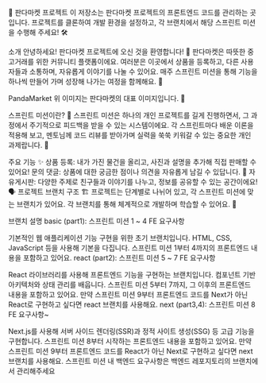 🐼 판다마켓 프로젝트
이 저장소는 판다마켓 프로젝트의 프론트엔드 코드를 관리하는 곳입니다. 프로젝트를 클론하여 개발 환경을 설정하고, 각 브랜치에서 해당 스프린트 미션을 수행해 주세요! 🛠️

소개
안녕하세요! 판다마켓 프로젝트에 오신 것을 환영합니다! 🥳
판다마켓은 따뜻한 중고거래를 위한 커뮤니티 플랫폼이에요. 여러분은 이곳에서 상품을 등록하고, 다른 사용자들과 소통하며, 자유롭게 이야기를 나눌 수 있어요. 매주 스프린트 미션을 통해 기능을 하나씩 만들어 가며 성장해 나가는 여정을 함께해요. 🚀

PandaMarket
위 이미지는 판다마켓의 대표 이미지입니다. 📸

스프린트 미션이란? 🤔
스프린트 미션은 하나의 개인 프로젝트를 길게 진행하면서, 그 과정에서 주기적으로 피드백을 받을 수 있는 시스템이에요. 각 스프린트마다 배운 이론을 적용해 보고, 멘토님께 코드 리뷰를 받아가며 실력을 쑥쑥 키워갈 수 있는 중요한 개인 과제랍니다. 💪

주요 기능 ✨
상품 등록: 내가 가진 물건을 올리고, 사진과 설명을 추가해 직접 판매할 수 있어요!
문의 댓글: 상품에 대한 궁금한 점이나 의견을 자유롭게 남길 수 있답니다. 📝
자유게시판: 다양한 주제로 친구들과 이야기를 나누고, 정보를 공유할 수 있는 공간이에요! 🗣️
프로젝트 브랜치 구조 🏗️
프로젝트는 단계별로 나뉘어 있고, 각 스프린트 미션에 맞는 브랜치가 있어요. 각 브랜치를 통해 체계적으로 개발하며 학습할 수 있어요. 🎯

브랜치 설명
basic (part1): 스프린트 미션 1 ~ 4 FE 요구사항

기본적인 웹 애플리케이션 기능 구현을 위한 초기 브랜치입니다. HTML, CSS, JavaScript 등을 사용해 기본을 다집니다.
스프린트 미션 1부터 4까지의 프론트엔드 내용을 포함하고 있어요.
react (part2): 스프린트 미션 5 ~ 7 FE 요구사항

React 라이브러리를 사용해 프론트엔드 기능을 구현하는 브랜치입니다. 컴포넌트 기반 아키텍처와 상태 관리를 배웁니다.
스프린트 미션 5부터 7까지, 그 이후의 프론트엔드 내용을 포함하고 있어요.
만약 스프린트 미션 9부터 프론트엔드 코드를 Next가 아닌 React로 구현하고 싶다면 react 브랜치를 사용해요.
next (part3,4): 스프린트 미션 8 FE 요구사항~

Next.js를 사용해 서버 사이드 렌더링(SSR)과 정적 사이트 생성(SSG) 등 고급 기능을 구현합니다.
스프린트 미션 8부터 시작하는 프론트엔드 내용을 포함하고 있어요.
만약 스프린트 미션 9부터 프론트엔드 코드를 React가 아닌 Next로 구현하고 싶다면 next 브랜치를 사용해요.
스프린트 미션 내 백엔드 요구사항은 백엔드 레포지토리의 브랜치에서 관리해주세요